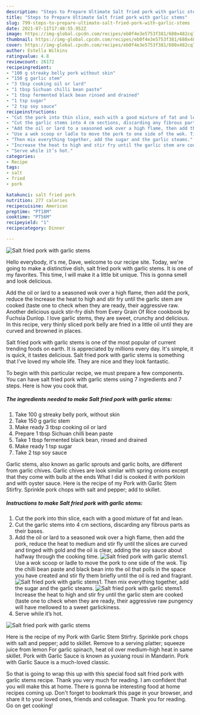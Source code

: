 ```yaml
---
description: "Steps to Prepare Ultimate Salt fried pork with garlic stems"
title: "Steps to Prepare Ultimate Salt fried pork with garlic stems"
slug: 799-steps-to-prepare-ultimate-salt-fried-pork-with-garlic-stems
date: 2021-07-11T17:48:55.952Z
image: https://img-global.cpcdn.com/recipes/eb0f4e3e5753f381/680x482cq70/salt-fried-pork-with-garlic-stems-recipe-main-photo.jpg
thumbnail: https://img-global.cpcdn.com/recipes/eb0f4e3e5753f381/680x482cq70/salt-fried-pork-with-garlic-stems-recipe-main-photo.jpg
cover: https://img-global.cpcdn.com/recipes/eb0f4e3e5753f381/680x482cq70/salt-fried-pork-with-garlic-stems-recipe-main-photo.jpg
author: Estella Wilkins
ratingvalue: 4.8
reviewcount: 26172
recipeingredient:
- "100 g streaky belly pork without skin"
- "150 g garlic stem"
- "3 tbsp cooking oil or lard"
- "1 tbsp Sichuan chilli bean paste"
- "1 tbsp fermented black bean rinsed and drained"
- "1 tsp sugar"
- "2 tsp soy sauce"
recipeinstructions:
- "Cut the pork into thin slice, each with a good mixture of fat and lean."
- "Cut the garlic stems into 4 cm sections, discarding any fibrous parts as their bases."
- "Add the oil or lard to a seasoned wok over a high flame, then add the pork, reduce the heat to medium and stir fly until the slices are curved and tinged with gold and the oil is clear, adding the soy sauce about halfway through the cooking time."
- "Use a wok scoop or ladle to move the pork to one side of the wok. Tip the chilli bean paste and black bean into the oil that polls in the space you have created and stir fly them briefly until the oil is red and fragrant."
- "Then mix everything together, add the sugar and the garlic steams."
- "Increase the heat to high and stir fry until the garlic stem are cooked (taste one to check when they are ready, their aggressive raw pungency will have mellowed to a sweet garlickiness."
- "Serve while it’s hot."
categories:
- Recipe
tags:
- salt
- fried
- pork

katakunci: salt fried pork 
nutrition: 277 calories
recipecuisine: American
preptime: "PT18M"
cooktime: "PT56M"
recipeyield: "1"
recipecategory: Dinner

---
```



![Salt fried pork with garlic stems](https://img-global.cpcdn.com/recipes/eb0f4e3e5753f381/680x482cq70/salt-fried-pork-with-garlic-stems-recipe-main-photo.jpg)

Hello everybody, it's me, Dave, welcome to our recipe site. Today, we're going to make a distinctive dish, salt fried pork with garlic stems. It is one of my favorites. This time, I will make it a little bit unique. This is gonna smell and look delicious.

Add the oil or lard to a seasoned wok over a high flame, then add the pork, reduce the Increase the heat to high and stir fry until the garlic stem are cooked (taste one to check when they are ready, their aggressive raw. Another delicious quick stir-fry dish from Every Grain Of Rice cookbook by Fuchsia Dunlop. I love garlic stems, they are sweet, crunchy and delicious. In this recipe, very thinly sliced pork belly are fried in a little oil until they are curved and browned in places.

Salt fried pork with garlic stems is one of the most popular of current trending foods on earth. It is appreciated by millions every day. It's simple, it is quick, it tastes delicious. Salt fried pork with garlic stems is something that I've loved my whole life. They are nice and they look fantastic.


To begin with this particular recipe, we must prepare a few components. You can have salt fried pork with garlic stems using 7 ingredients and 7 steps. Here is how you cook that.

<!--inarticleads1-->

##### The ingredients needed to make Salt fried pork with garlic stems:

1. Take 100 g streaky belly pork, without skin
1. Take 150 g garlic stem
1. Make ready 3 tbsp cooking oil or lard
1. Prepare 1 tbsp Sichuan chilli bean paste
1. Take 1 tbsp fermented black bean, rinsed and drained
1. Make ready 1 tsp sugar
1. Take 2 tsp soy sauce


Garlic stems, also known as garlic sprouts and garlic bolts, are different from garlic chives. Garlic chives are look similar with spring onions except that they come with bulb at the ends What I did is cooked it with porkloin and with oyster sauce. Here is the recipe of my Pork with Garlic Stem Stirfry. Sprinkle pork chops with salt and pepper; add to skillet. 

<!--inarticleads2-->

##### Instructions to make Salt fried pork with garlic stems:

1. Cut the pork into thin slice, each with a good mixture of fat and lean.
1. Cut the garlic stems into 4 cm sections, discarding any fibrous parts as their bases.
1. Add the oil or lard to a seasoned wok over a high flame, then add the pork, reduce the heat to medium and stir fly until the slices are curved and tinged with gold and the oil is clear, adding the soy sauce about halfway through the cooking time.
<img src="//assets-global.cpcdn.com/assets/icons/button_play-2c75c40dde080a61004c1f40b05d8f140eaff45d7e9e6481dc71c63d2e7c4909.png" alt="Salt fried pork with garlic stems">1. Use a wok scoop or ladle to move the pork to one side of the wok. Tip the chilli bean paste and black bean into the oil that polls in the space you have created and stir fly them briefly until the oil is red and fragrant.
<img src="//assets-global.cpcdn.com/assets/icons/button_play-2c75c40dde080a61004c1f40b05d8f140eaff45d7e9e6481dc71c63d2e7c4909.png" alt="Salt fried pork with garlic stems">1. Then mix everything together, add the sugar and the garlic steams.
<img src="//assets-global.cpcdn.com/assets/icons/button_play-2c75c40dde080a61004c1f40b05d8f140eaff45d7e9e6481dc71c63d2e7c4909.png" alt="Salt fried pork with garlic stems">1. Increase the heat to high and stir fry until the garlic stem are cooked (taste one to check when they are ready, their aggressive raw pungency will have mellowed to a sweet garlickiness.
1. Serve while it’s hot.
<img src="//assets-global.cpcdn.com/assets/icons/button_play-2c75c40dde080a61004c1f40b05d8f140eaff45d7e9e6481dc71c63d2e7c4909.png" alt="Salt fried pork with garlic stems">

Here is the recipe of my Pork with Garlic Stem Stirfry. Sprinkle pork chops with salt and pepper; add to skillet. Remove to a serving platter; squeeze juice from lemon For garlic spinach, heat oil over medium-high heat in same skillet. Pork with Garlic Sauce is known as yuxiang rousi in Mandarin. Pork with Garlic Sauce is a much-loved classic. 

So that is going to wrap this up with this special food salt fried pork with garlic stems recipe. Thank you very much for reading. I am confident that you will make this at home. There is gonna be interesting food at home recipes coming up. Don't forget to bookmark this page in your browser, and share it to your loved ones, friends and colleague. Thank you for reading. Go on get cooking!
